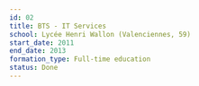 ```yaml
---
id: 02
title: BTS - IT Services
school: Lycée Henri Wallon (Valenciennes, 59)
start_date: 2011
end_date: 2013
formation_type: Full-time education
status: Done
---
```

